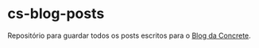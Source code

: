 # cs-blog-posts

Repositório para guardar todos os posts escritos para o [Blog da Concrete](http://blog.concretesolutions.com.br/).